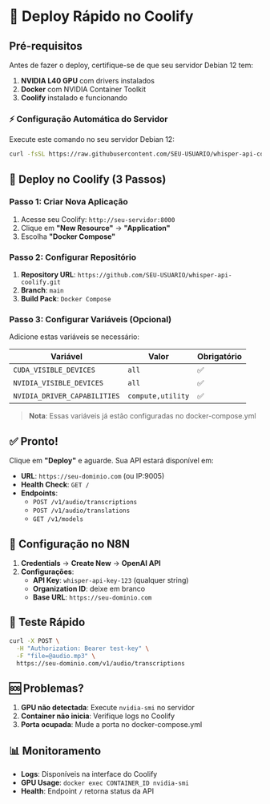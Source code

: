 # 🚀 Deploy Rápido no Coolify

## Pré-requisitos

Antes de fazer o deploy, certifique-se de que seu servidor Debian 12 tem:

1. **NVIDIA L40 GPU** com drivers instalados
2. **Docker** com NVIDIA Container Toolkit
3. **Coolify** instalado e funcionando

### ⚡ Configuração Automática do Servidor

Execute este comando no seu servidor Debian 12:

```bash
curl -fsSL https://raw.githubusercontent.com/SEU-USUARIO/whisper-api-coolify/main/setup-server.sh | sudo bash
```

## 🎯 Deploy no Coolify (3 Passos)

### Passo 1: Criar Nova Aplicação

1. Acesse seu Coolify: `http://seu-servidor:8000`
2. Clique em **"New Resource"** → **"Application"**
3. Escolha **"Docker Compose"**

### Passo 2: Configurar Repositório

1. **Repository URL**: `https://github.com/SEU-USUARIO/whisper-api-coolify.git`
2. **Branch**: `main`
3. **Build Pack**: `Docker Compose`

### Passo 3: Configurar Variáveis (Opcional)

Adicione estas variáveis se necessário:

| Variável | Valor | Obrigatório |
|----------|-------|-------------|
| `CUDA_VISIBLE_DEVICES` | `all` | ✅ |
| `NVIDIA_VISIBLE_DEVICES` | `all` | ✅ |
| `NVIDIA_DRIVER_CAPABILITIES` | `compute,utility` | ✅ |

> **Nota**: Essas variáveis já estão configuradas no docker-compose.yml

## ✅ Pronto!

Clique em **"Deploy"** e aguarde. Sua API estará disponível em:

- **URL**: `https://seu-dominio.com` (ou IP:9005)
- **Health Check**: `GET /`
- **Endpoints**:
  - `POST /v1/audio/transcriptions`
  - `POST /v1/audio/translations`
  - `GET /v1/models`

## 🔧 Configuração no N8N

1. **Credentials** → **Create New** → **OpenAI API**
2. **Configurações**:
   - **API Key**: `whisper-api-key-123` (qualquer string)
   - **Organization ID**: deixe em branco
   - **Base URL**: `https://seu-dominio.com`

## 🧪 Teste Rápido

```bash
curl -X POST \
  -H "Authorization: Bearer test-key" \
  -F "file=@audio.mp3" \
  https://seu-dominio.com/v1/audio/transcriptions
```

## 🆘 Problemas?

1. **GPU não detectada**: Execute `nvidia-smi` no servidor
2. **Container não inicia**: Verifique logs no Coolify
3. **Porta ocupada**: Mude a porta no docker-compose.yml

## 📊 Monitoramento

- **Logs**: Disponíveis na interface do Coolify
- **GPU Usage**: `docker exec CONTAINER_ID nvidia-smi`
- **Health**: Endpoint `/` retorna status da API

